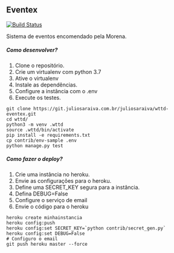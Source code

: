 Eventex
---------

[![Build Status](https://travis-ci.org/juliosaraiva/wttd-eventex.svg?branch=master)](https://travis-ci.org/juliosaraiva/wttd-eventex)

Sistema de eventos encomendado pela Morena.

##### Como desenvolver?


1. Clone o repositório.
2. Crie um virtualenv com python 3.7
3. Ative o virtualenv
4. Instale as dependências.
5. Configure a instância com o .env
6. Execute os testes.

```console
git clone https://git.juliosaraiva.com.br/juliosaraiva/wttd-eventex.git
cd wttd/
python3 -m venv .wttd
source .wttd/bin/activate
pip install -e requirements.txt
cp contrib/env-sample .env
python manage.py test
```

##### Como fazer o deploy?


1. Crie uma instância no heroku.
2. Envie as configurações para o heroku.
3. Define uma SECRET_KEY segura para a instância.
4. Defina DEBUG=False
5. Configure o serviço de email
6. Envie o código para o heroku


```console
heroku create minhainstancia
heroku config:push
heroku config:set SECRET_KEY=`python contrib/secret_gen.py`
heroku config:set DEBUG=False
# Configuro o email
git push heroku master --force
```